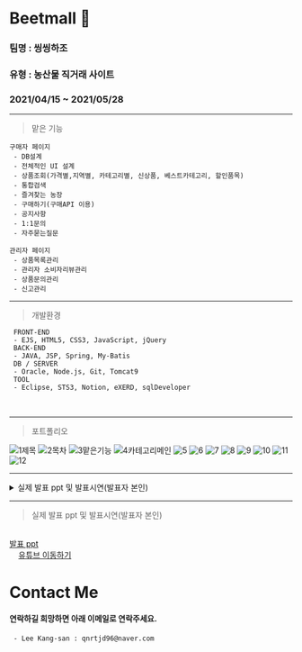 
# Beetmall 🥕
### 팀명 : 씽씽하조
### 유형 : 농산물 직거래 사이트
### 2021/04/15 ~ 2021/05/28

---
> 맡은 기능
```
구매자 페이지
 - DB설계
 - 전체적인 UI 설계
 - 상품조회(가격별,지역별, 카테고리별, 신상품, 베스트카테고리, 할인품목)
 - 통합검색
 - 즐겨찾는 농장
 - 구매하기(구매API 이용)
 - 공지사항
 - 1:1문의
 - 자주묻는질문
```
```
관리자 페이지
 - 상품목록관리
 - 관리자 소비자리뷰관리
 - 상품문의관리
 - 신고관리
```

---
> 개발환경
```
 FRONT-END
 - EJS, HTML5, CSS3, JavaScript, jQuery
 BACK-END
 - JAVA, JSP, Spring, My-Batis
 DB / SERVER
 - Oracle, Node.js, Git, Tomcat9
 TOOL
 - Eclipse, STS3, Notion, eXERD, sqlDeveloper
 ```
<br/>
 
---
> 포트폴리오
 
![1제목](https://user-images.githubusercontent.com/54973523/123365926-37ae5900-d5b2-11eb-8304-dd40b2f36086.jpg)
![2목차](https://user-images.githubusercontent.com/54973523/123365935-3b41e000-d5b2-11eb-9759-6fd5cbd7bf4a.jpg)
![3맡은기능](https://user-images.githubusercontent.com/54973523/123365937-3bda7680-d5b2-11eb-9343-893241b13167.jpg)
![4카테고리메인](https://user-images.githubusercontent.com/54973523/123365940-3c730d00-d5b2-11eb-9c80-19bcafd75142.jpg)
![5](https://user-images.githubusercontent.com/54973523/123365943-3d0ba380-d5b2-11eb-91f7-922c7cf4ba5f.jpg)
![6](https://user-images.githubusercontent.com/54973523/123365946-3e3cd080-d5b2-11eb-921c-19d79f67c47f.jpg)
![7](https://user-images.githubusercontent.com/54973523/123365949-3f6dfd80-d5b2-11eb-91ee-39a4761fd240.jpg)
![8](https://user-images.githubusercontent.com/54973523/123365950-409f2a80-d5b2-11eb-8789-9b1fd4308976.jpg)
![9](https://user-images.githubusercontent.com/54973523/123365953-41d05780-d5b2-11eb-8931-4bcec2a1ff2d.jpg)
![10](https://user-images.githubusercontent.com/54973523/123365954-43018480-d5b2-11eb-80a7-01b14368f9c7.jpg)
![11](https://user-images.githubusercontent.com/54973523/123365957-439a1b00-d5b2-11eb-8134-d87f44b59e87.jpg)
![12](https://user-images.githubusercontent.com/54973523/123365964-44cb4800-d5b2-11eb-93f4-5d11e2b4d61f.jpg)

---
<details>
 <summary>실제 발표 ppt 및 발표시연(발표자 본인)</summary>
 <a href="https://github.com/kschoi93/BeetMall" height="16px">발표 ppt</a><br/>
 <a href= "https://youtu.be/pRCXQvYP8sU"><img src="https://user-images.githubusercontent.com/60975167/122664514-e6cae900-d1dc-11eb-969d-fa5a1eb4d9b5.png" height="16px"/>유튜브 이동하기</a>
 

 <br/>
</details>

---
> 실제 발표 ppt 및 발표시연(발표자 본인)
 <br/>
 <a href="https://github.com/kschoi93/BeetMall" height="16px">발표 ppt</a><br/>
 <a href= "https://youtu.be/pRCXQvYP8sU"><img src="https://user-images.githubusercontent.com/60975167/122664514-e6cae900-d1dc-11eb-969d-fa5a1eb4d9b5.png" height="16px"/>유튜브 이동하기</a>

 
# Contact Me
#### 연락하길 희망하면 아래 이메일로 연락주세요.
```
 - Lee Kang-san : qnrtjd96@naver.com
```
